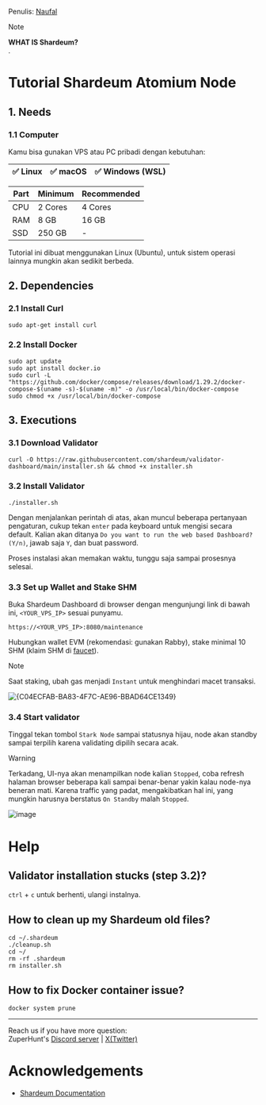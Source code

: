 Penulis: [Naufal](https://x.com/0xfal)

> [!NOTE]
> **WHAT IS Shardeum?**\
> .

# Tutorial Shardeum Atomium Node

## 1. Needs

### 1.1 Computer

Kamu bisa gunakan VPS atau PC pribadi dengan kebutuhan:

| ✅ Linux | ✅ macOS | ✅ Windows (WSL) |
| ------------- | ------------- | ------------- |

| Part | Minimum | Recommended |
| ------------- | ------------- | ------------- |
| CPU | 2 Cores | 4 Cores |
| RAM | 8 GB | 16 GB |
| SSD | 250 GB | - |

Tutorial ini dibuat menggunakan Linux (Ubuntu), untuk sistem operasi lainnya mungkin akan sedikit berbeda.

## 2. Dependencies

### 2.1 Install Curl

```
sudo apt-get install curl
```

### 2.2 Install Docker

```
sudo apt update
sudo apt install docker.io
sudo curl -L "https://github.com/docker/compose/releases/download/1.29.2/docker-compose-$(uname -s)-$(uname -m)" -o /usr/local/bin/docker-compose
sudo chmod +x /usr/local/bin/docker-compose
```

## 3. Executions

### 3.1 Download Validator

```
curl -O https://raw.githubusercontent.com/shardeum/validator-dashboard/main/installer.sh && chmod +x installer.sh
```

### 3.2 Install Validator

```
./installer.sh
```
Dengan menjalankan perintah di atas, akan muncul beberapa pertanyaan pengaturan, cukup tekan `enter` pada keyboard untuk mengisi secara default.
Kalian akan ditanya `Do you want to run the web based Dashboard? (Y/n)`, jawab saja `Y`, dan buat password.

Proses instalasi akan memakan waktu, tunggu saja sampai prosesnya selesai.

### 3.3 Set up Wallet and Stake SHM

Buka Shardeum Dashboard di browser dengan mengunjungi link di bawah ini, `<YOUR_VPS_IP>` sesuai punyamu.
```
https://<YOUR_VPS_IP>:8080/maintenance
```
Hubungkan wallet EVM (rekomendasi: gunakan Rabby), stake minimal 10 SHM (klaim SHM di [faucet](https://docs.shardeum.org/docs/faucet/claim)).

> [!NOTE]
> Saat staking, ubah gas menjadi `Instant` untuk menghindari macet transaksi.

![{C04ECFAB-BA83-4F7C-AE96-BBAD64CE1349}](https://github.com/user-attachments/assets/304ef408-55ff-4d92-8860-44cafb2c045a)

### 3.4 Start validator

Tinggal tekan tombol `Stark Node` sampai statusnya hijau, node akan standby sampai terpilih karena validating dipilih secara acak.

> [!WARNING]
> Terkadang, UI-nya akan menampilkan node kalian `Stopped`, coba refresh halaman browser beberapa kali sampai benar-benar yakin kalau node-nya beneran mati.
> Karena traffic yang padat, mengakibatkan hal ini, yang mungkin harusnya berstatus `On Standby` malah `Stopped`.

![image](https://github.com/user-attachments/assets/308a395e-b482-4180-856d-dbfd888f6292)

# Help

## Validator installation stucks (step 3.2)?

`ctrl` + `c` untuk berhenti, ulangi instalnya.

## How to clean up my Shardeum old files?

```
cd ~/.shardeum
./cleanup.sh
cd ~/
rm -rf .shardeum
rm installer.sh
```

## How to fix Docker container issue?

```
docker system prune
```

---

Reach us if you have more question:\
ZuperHunt's [Discord server](https://discord.gg/ZuperHunt) | [X(Twitter)](https://twitter.com/ZuperHunt)

# Acknowledgements

* [Shardeum Documentation](https://docs.shardeum.org/docs/node/run/validator)
